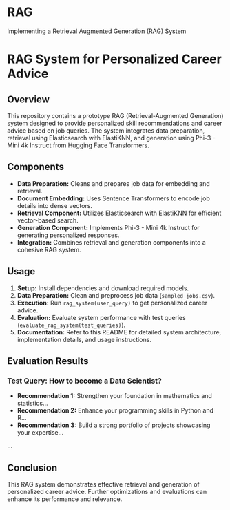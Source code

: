 # RAG
Implementing a Retrieval Augmented Generation (RAG) System
# RAG System for Personalized Career Advice

## Overview

This repository contains a prototype RAG (Retrieval-Augmented Generation) system designed to provide personalized skill recommendations and career advice based on job queries. The system integrates data preparation, retrieval using Elasticsearch with ElastiKNN, and generation using Phi-3 - Mini 4k Instruct from Hugging Face Transformers.

## Components

- **Data Preparation:** Cleans and prepares job data for embedding and retrieval.
- **Document Embedding:** Uses Sentence Transformers to encode job details into dense vectors.
- **Retrieval Component:** Utilizes Elasticsearch with ElastiKNN for efficient vector-based search.
- **Generation Component:** Implements Phi-3 - Mini 4k Instruct for generating personalized responses.
- **Integration:** Combines retrieval and generation components into a cohesive RAG system.

## Usage

1. **Setup:** Install dependencies and download required models.
2. **Data Preparation:** Clean and preprocess job data (`sampled_jobs.csv`).
3. **Execution:** Run `rag_system(user_query)` to get personalized career advice.
4. **Evaluation:** Evaluate system performance with test queries (`evaluate_rag_system(test_queries)`).
5. **Documentation:** Refer to this README for detailed system architecture, implementation details, and usage instructions.

## Evaluation Results

### Test Query: How to become a Data Scientist?

- **Recommendation 1:** Strengthen your foundation in mathematics and statistics...
- **Recommendation 2:** Enhance your programming skills in Python and R...
- **Recommendation 3:** Build a strong portfolio of projects showcasing your expertise...

...

## Conclusion

This RAG system demonstrates effective retrieval and generation of personalized career advice. Further optimizations and evaluations can enhance its performance and relevance.

